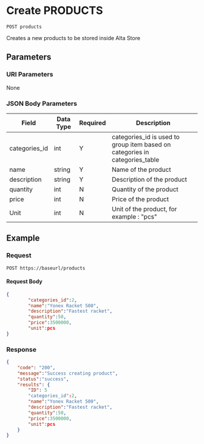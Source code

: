 # Create PRODUCTS

    POST products
    
Creates a new products to be stored inside Alta Store




## Parameters
### URI Parameters
None
### JSON Body Parameters
Field | Data Type | Required | Description
--- | --- | --- | ---
categories_id | int| Y | categories_id is used to group item based on categories in categories_table
name | string | Y | Name of the product 
description | string | Y | Description of the product
quantity | int | N | Quantity of the product 
price | int | N | Price of the product
Unit | int | N | Unit of the product, for example : "pcs"

## Example
### Request

    POST https://baseurl/products

#### Request Body 
```json
{
        "categories_id":2,
        "name":"Yonex Racket 500",
        "description":"Fastest racket",
        "quantity":50,
        "price":3500000,
        "unit":pcs
}
```

### Response
``` json
{
    "code": "200",
    "message":"Success creating product",
    "status":"success",
    "results": {
        "ID": 5
        "categories_id":2,
        "name":"Yonex Racket 500",
        "description":"Fastest racket",
        "quantity":50,
        "price":3500000,
        "unit":pcs
    }
}
```

